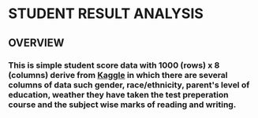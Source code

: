 # **STUDENT RESULT ANALYSIS**
## OVERVIEW
### This is simple student score data with 1000 (rows) x  8 (columns) derive from [Kaggle](https://www.kaggle.com/datasets/spscientist/students-performance-in-exams/download?datasetVersionNumber=1) in which there are several columns of data such gender, race/ethnicity, parent's level of education, weather they have taken the test preperation course and the subject wise marks of reading and writing.

### 
